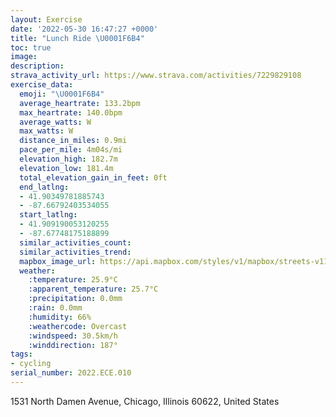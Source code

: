 ```yaml
---
layout: Exercise
date: '2022-05-30 16:47:27 +0000'
title: "Lunch Ride \U0001F6B4"
toc: true
image:
description:
strava_activity_url: https://www.strava.com/activities/7229829108
exercise_data:
  emoji: "\U0001F6B4"
  average_heartrate: 133.2bpm
  max_heartrate: 140.0bpm
  average_watts: W
  max_watts: W
  distance_in_miles: 0.9mi
  pace_per_mile: 4m04s/mi
  elevation_high: 182.7m
  elevation_low: 181.4m
  total_elevation_gain_in_feet: 0ft
  end_latlng:
  - 41.90349781885743
  - -87.66792403534055
  start_latlng:
  - 41.909190053120255
  - -87.67748175188899
  similar_activities_count:
  similar_activities_trend:
  mapbox_image_url: https://api.mapbox.com/styles/v1/mapbox/streets-v11/static/path-5+787af2-1.0(mkx~FhocvOz%40EtECpC%40zAExQUp%40ALIRg%40Bi%40EiH%40eBGaOOsSC%5DKk%40M_CCE),pin-s-s+e5b22e(-87.67749,41.90919),pin-s-f+89ae00(-87.66792999999998,41.90348999999999)/auto/800x800?access_token=pk.eyJ1Ijoiam9zaGJlY2ttYW4iLCJhIjoiY205eWR2aDd1MWZ6djJrbXc4a3M0bWZleiJ9.XiG9OWkNcZk2QzjJbxLB4A
  weather:
    :temperature: 25.9°C
    :apparent_temperature: 25.7°C
    :precipitation: 0.0mm
    :rain: 0.0mm
    :humidity: 66%
    :weathercode: Overcast
    :windspeed: 30.5km/h
    :winddirection: 187°
tags:
- cycling
serial_number: 2022.ECE.010
---
```

1531 North Damen Avenue, Chicago, Illinois 60622, United States
